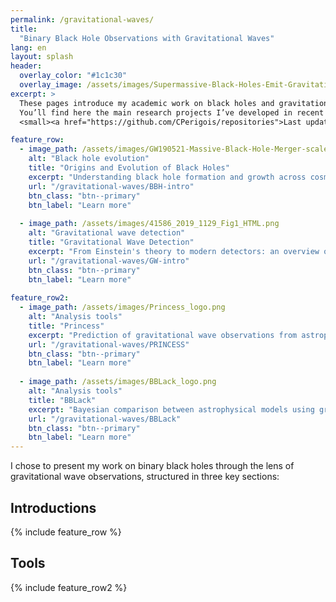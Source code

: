 ```yaml
---
permalink: /gravitational-waves/
title: 
  "Binary Black Hole Observations with Gravitational Waves"
lang: en
layout: splash
header:
  overlay_color: "#1c1c30"
  overlay_image: /assets/images/Supermassive-Black-Holes-Emit-Gravitational-Waves-scaled.webp
excerpt: >
  These pages introduce my academic work on black holes and gravitational waves.  
  You’ll find here the main research projects I’ve developed in recent years.  
  <small><a href="https://github.com/CPerigois/repositories">Last update: Aug. 1</a></small>

feature_row:
  - image_path: /assets/images/GW190521-Massive-Black-Hole-Merger-scaled.jpg
    alt: "Black hole evolution"
    title: "Origins and Evolution of Black Holes"
    excerpt: "Understanding black hole formation and growth across cosmic time through gravitational wave and electromagnetic observations. *Credit: ©LIGO, ©MIT*"
    url: "/gravitational-waves/BBH-intro"
    btn_class: "btn--primary"
    btn_label: "Learn more"
    
  - image_path: /assets/images/41586_2019_1129_Fig1_HTML.png
    alt: "Gravitational wave detection"
    title: "Gravitational Wave Detection"
    excerpt: "From Einstein's theory to modern detectors: an overview of how gravitational waves are produced and how we detect them. *Image credit: ©Johan Jarnestad/The Royal Swedish Academy of Sciences.*"
    url: "/gravitational-waves/GW-intro"
    btn_class: "btn--primary"
    btn_label: "Learn more"
    
feature_row2:
  - image_path: /assets/images/Princess_logo.png
    alt: "Analysis tools"
    title: "Princess"
    excerpt: "Prediction of gravitational wave observations from astrophysical models"
    url: "/gravitational-waves/PRINCESS"
    btn_class: "btn--primary"
    btn_label: "Learn more"  
    
  - image_path: /assets/images/BBLack_logo.png
    alt: "Analysis tools"
    title: "BBLack"
    excerpt: "Bayesian comparison between astrophysical models using gravitational wave observations"
    url: "/gravitational-waves/BBLack"
    btn_class: "btn--primary"
    btn_label: "Learn more"  
---
```


I chose to present my work on binary black holes through the lens of gravitational wave observations, structured in three key sections:

## Introductions
{% include feature_row %}

## Tools
{% include feature_row2 %}






